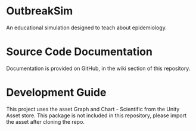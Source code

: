 # OutbreakSim

An educational simulation designed to teach about epidemiology. 

# Source Code Documentation

Documentation is provided on GitHub, in the wiki section of this repository.

# Development Guide

This project uses the asset Graph and Chart - Scientific from the Unity Asset store. This package is not included in this repository, please import the asset after cloning the repo.
